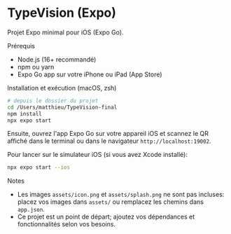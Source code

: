 # TypeVision (Expo)

Projet Expo minimal pour iOS (Expo Go).

Prérequis
- Node.js (16+ recommandé)
- npm ou yarn
- Expo Go app sur votre iPhone ou iPad (App Store)

Installation et exécution (macOS, zsh)

```bash
# depuis le dossier du projet
cd /Users/matthieu/TypeVision-final
npm install
npx expo start
```

Ensuite, ouvrez l'app Expo Go sur votre appareil iOS et scannez le QR affiché dans le terminal ou dans le navigateur `http://localhost:19002`.

Pour lancer sur le simulateur iOS (si vous avez Xcode installé):

```bash
npx expo start --ios
```

Notes
- Les images `assets/icon.png` et `assets/splash.png` ne sont pas incluses: placez vos images dans `assets/` ou remplacez les chemins dans `app.json`.
- Ce projet est un point de départ; ajoutez vos dépendances et fonctionnalités selon vos besoins.
